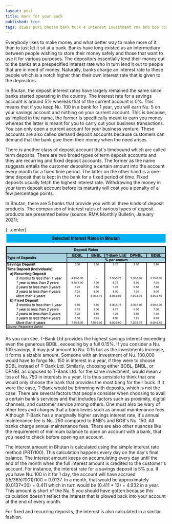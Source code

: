```yaml
---
layout: post
title: Bank for your Buck
published: true
tags: diwas puri bhutan bank buck 4 interest investment rma bnb bob tbank dpnb bdb technology digital transformation
---
```



Everybody likes to make money and what better way to make more of it than to just let it sit at a bank. Banks have long existed as an intermediary between people wishing to store their money safely and those that want to use it for various purposes. The depositors essentially lend their money out to the banks at a prespecified interest rate who in turn lend it out to people that are in need of money. Naturally, banks charge an interest rate to these people which is a notch higher than their own interest rate that is given to the depositors.

In Bhutan, the deposit interest rates have largely remained the same since banks started operating in the country. The interest rate for a savings account is around 5% whereas that of the current account is 0%. This means that if you keep Nu. 100 in a bank for 1 year, you will earn Nu. 5 on your savings account and nothing on your current account. This is because, as implied in the name, the former is specifically meant to earn you money whereas the latter is meant for you to carry out your business transactions. You can only open a current account for your business venture. These accounts are also called demand deposit accounts because customers can demand that the bank give them their money when the need arises.

There is another class of deposit account that's timebound which are called term deposits. There are two broad types of term deposit accounts and they are recurring and fixed deposit accounts. The former as the name suggests entails the customer depositing a certain amount into the account every month for a fixed time period. The latter on the other hand is a one-time deposit that is kept in the bank for a fixed period of time. Fixed deposits usually fetch the highest interest rate. Withdrawing the money in your term deposit account before its maturity will cost you a penalty of a few percentage points. 

In Bhutan, there are 5 banks that provide you with all three kinds of deposit products. The comparison of interest rates of various types of deposit products are presented below (source: RMA Monthly Bulletin, January 2021);

{: .center}
![Deposit interest rates by bank and by product](/images/deposit-rates.png)

As you can see, T-Bank Ltd provides the highest savings interest exceeding even the generous BDBL, exceeding by a full 0.15%. If you consider a Nu. 100 savings, it may just amount to Nu. 0.15 but as the investments increase, it forms a sizable amount. Someone with an investment of Nu. 100,000 would have to forgo Nu. 150 in interest in a year, if they were to choose BDBL instead of T-Bank Ltd. Similarly, choosing either BOBL, BNBL, or DPNBL as opposed to T-Bank Ltd. for the same investment, would mean a loss of Nu. 750 in interests in a year. It is thus sensible to think that one would only choose the bank that provides the most bang for their buck. If it were the case, T-Bank would be brimming with deposits, which is not the case. There are several factors that people consider when choosing to avail a certain bank's services and that includes factors such as proximity, digital channels, and customer service among others. One must also be wary of other fees and charges that a bank levies such as annual maintenance fees. Although T-Bank has a marginally higher savings interest rate, it's annual maintenance fee is Nu. 250 compared to BNB's and BOB's Nu. 150. All banks charge annual maintenance fees. There are also other nuances like the requirement of minimum balance to open an account with a bank, that you need to check before opening an account.

The interest amount in Bhutan is calculated using the simple interest rate method (PRT/100). This calculation happens every day on the day's final balance. The interest amount keeps on accumulating every day until the end of the month when the full interest amount is credited to the customer's account. For instance, the interest rate for a savings deposit is 5% p.a. If you have Nu. 100 in it for 1 day, the account will have accrued ((5/365)*100*1)/100 = 0.0137. In a month, that would be approximately (0.0137*30) = 0.411 which in turn would be (0.411 * 12) = 4.932 in a year. This amount is short of the Nu. 5 you should have gotten because this calculation doesn't reflect the interest that is plowed back into your account at the end of every month. 

For fixed and recurring deposits, the interest is also calculated in a similar fashion.

